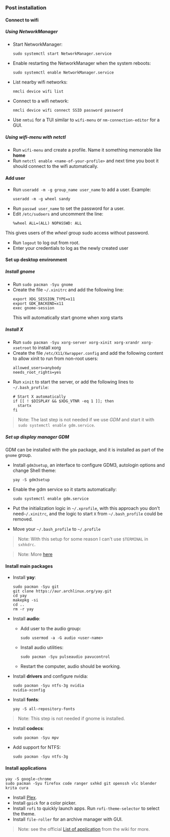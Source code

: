 
### Post installation

#### Connect to wifi

##### Using NetworkManager
- Start NetworkManager:
  ```
  sudo systemctl start NetworkManager.service
  ```
- Enable restarting the NetworkManager when the system reboots:
  ```
  sudo systemctl enable NetworkManager.service
  ```
- List nearby wifi networks:
  ```
  nmcli device wifi list
  ```
- Connect to a wifi network:
  ```
  nmcli device wifi connect SSID password password
  ```
- Use `nmtui` for a TUI similar to `wifi-menu` or `nm-connection-editor` for a GUI.
  
##### Using wifi-menu with netctl
- Run `wifi-menu` and create a profile. Name it something memorable like **home**
- Run `netctl enable <name-of-your-profile>` and next time you boot it should connect to the wifi automatically.

#### Add user
- Run `useradd -m -g group_name user_name` to add a user.
  Example:
  ```
  useradd -m -g wheel sandy
  ```
- Run `passwd user_name` to set the password for a user.
- Edit `/etc/sudoers` and uncomment the line:
  ```
  %wheel ALL=(ALL) NOPASSWD: ALL
  ```
 This gives users of the *wheel* group sudo access without password.
- Run `logout` to log out from root.
- Enter your credentials to log as the newly created user

#### Set up desktop environment

##### Install gnome
- Run `sudo pacman -Syu gnome`
- Create the file `~/.xinitrc` and add the following line:
  ```
  export XDG_SESSION_TYPE=x11
  export GDK_BACKEND=x11
  exec gnome-session
  ```
  This will automatically start gnome when xorg starts

##### Install X
- Run `sudo pacman -Syu xorg-server xorg-xinit xorg-xrandr xorg-xsetroot` to install xorg
- Create the file `/etc/X11/Xwrapper.config` and add the following content to allow xinit to run from non-root users:
  ```
  allowed_users=anybody
  needs_root_rights=yes
  ```
- Run `xinit` to start the server, or add the following lines to `~/.bash_profile`:
  ```
  # Start X automatically
  if [[ ! $DISPLAY && $XDG_VTNR -eq 1 ]]; then
    startx
  fi
  ```
>Note: The last step is not needed if we use *GDM* and start it with ` sudo systemctl enable gdm.service`.

##### Set up display manager GDM
GDM can be installed with the `gdm` package, and it is installed as part of the `gnome` group.

- Install `gdm3setup`, an interface to configure GDM3, autologin options and change Shell theme:
  ```
  yay -S gdm3setup
  ```
- Enable the gdm service so it starts automatically:
  ```
  sudo systemctl enable gdm.service
  ```
- Put the initialization logic in `~/.xprofile`, with this approach you don't need`~/.xinitrc`, and the logic to start `X` from `~/.bash_profile` could be removed.

- Move your `~/.bash_profile` to `~/.profile`

>Note: With this setup for some reason I can't use `$TERMINAL` in `sxhkdrc`.

>Note: More [here](https://wiki.archlinux.org/index.php/GDM)

#### Install main packages
- Install **yay**:
  ```
  sudo pacman -Syu git
  git clone https://aur.archlinux.org/yay.git
  cd yay
  makepkg -si
  cd ..
  rm -r yay
  ```
- Install **audio**:
  - Add user to the audio group:
    ```
    sudo usermod -a -G audio <user-name>
    ```
  - Install audio utilities:
    ```
    sudo pacman -Syu pulseaudio pavucontrol
    ```
  - Restart the computer, audio should be working.

- Install **drivers** and configure nvidia:
  ```
  sudo pacman -Syu ntfs-3g nvidia
  nvidia-xconfig
  ```
- Install **fonts**:
  ```
  yay -S all-repository-fonts
  ```
>Note: This step is not needed if gnome is installed.

- Install **codecs**:
  ```
  sudo pacman -Syu mpv
  ```
- Add support for NTFS:
  ```
  sudo pacman -Syu ntfs-3g
  ```

#### Install applications

  ```
  yay -S google-chrome
  sudo pacman -Syu firefox code ranger sxhkd git openssh vlc blender krita cura 
  ```
  - Install [Plex](https://wiki.archlinux.org/index.php/Plex#Installation).
  - Install `gpick` for a color picker.
  - Install `rofi` to quickly launch apps. Run `rofi-theme-selector` to select the theme.
  - Install `file-roller` for an archive manager with GUI.
  
>Note: see the official [List of application](https://wiki.archlinux.org/index.php/List_of_applications) from the wiki for more.

